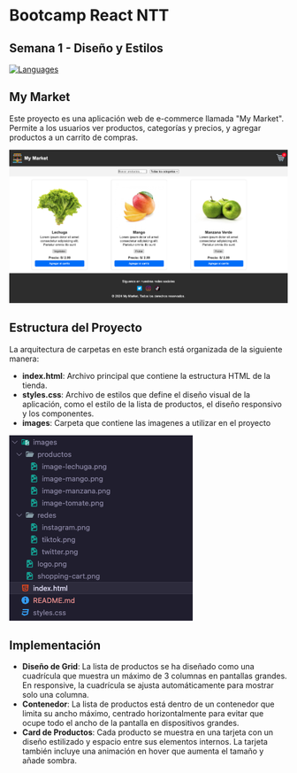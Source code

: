 # Bootcamp React NTT 

## Semana 1 - Diseño y Estilos


<div align="left">
<a href="https://skillicons.dev">
<img src="https://skillicons.dev/icons?i=html,css" alt="Languages"/>
</a>
</div>

## My Market

Este proyecto es una aplicación web de e-commerce llamada "My Market". Permite a los usuarios ver productos, categorías y precios, y agregar productos a un carrito de compras.

![Prototipo](/assets/images/screens/prototipo.png)

## Estructura del Proyecto

La arquitectura de carpetas en este branch está organizada de la siguiente manera:

- **index.html**: Archivo principal que contiene la estructura HTML de la tienda.
- **styles.css**: Archivo de estilos que define el diseño visual de la aplicación, como el estilo de la lista de productos, el diseño responsivo y los componentes.
- **images**: Carpeta que contiene las imagenes a utilizar en el proyecto

![Estructura](/assets/images/screens/estructura-carpetas.png)

## Implementación

- **Diseño de Grid**: La lista de productos  se ha diseñado como una cuadrícula que muestra un máximo de 3 columnas en pantallas grandes. En responsive, la cuadrícula se ajusta automáticamente para mostrar solo una columna.
- **Contenedor**: La lista de productos está dentro de un contenedor que limita su ancho máximo, centrado horizontalmente para evitar que ocupe todo el ancho de la pantalla en dispositivos grandes.
- **Card de Productos**: Cada producto se muestra en una tarjeta con un diseño estilizado y espacio entre sus elementos internos. La tarjeta también incluye una animación en hover que aumenta el tamaño y añade sombra.